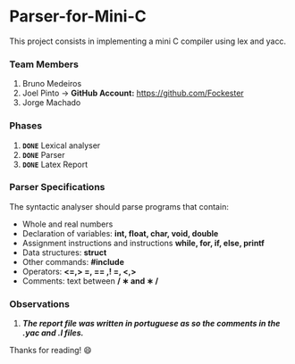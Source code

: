 # Parser-for-Mini-C

This project consists in implementing a mini C compiler using lex and yacc.

### **Team Members**

1. Bruno Medeiros
2. Joel Pinto -> **GitHub Account:** https://github.com/Fockester
3. Jorge Machado


### **Phases**
1. **`DONE`** Lexical analyser
2.  **`DONE`** Parser
3. **`DONE`** Latex Report


### **Parser Specifications**

The syntactic analyser should parse programs that contain:

- Whole and real numbers 
- Declaration of variables: **int, float, char, void, double**
- Assignment instructions and instructions **while, for, if, else, printf**
- Data structures: **struct**
- Other commands: **#include**
- Operators: **<=,> =, == ,! =, <,>**
- Comments: text between  **/ ∗ and ∗ /**


### **Observations**

1. ***The report file was written in portuguese as so the comments in the .yac and .l files.***

Thanks for reading! :smile:
